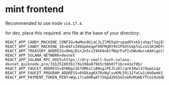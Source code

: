 # mint frontend

Recommended to use node `v14.17.4`.

for dev, place this required .env file at the base of your directory:

```
REACT_APP_CANDY_MACHINE_CONFIG=9wMws8UjaCJLZlM55qUrupqdOYxkbjuhgz71qjESYOqk
REACT_APP_CANDY_MACHINE_ID=Q4FxZ4bGp6eqpF9OFMgRY9XIPGXtG4pToLcUvSK3HOfe
REACT_APP_TREASURY_ADDRESS=QHqjDinJe5cxI9kK4nbtfNqrFuFIvhWudwrxAAXigoi5
REACT_APP_SOLANA_NETWORK=devnet
REACT_APP_SOLANA_RPC_HOST=https://dry-small-bush.solana-devnet.quiknode.pro/31b251093b17da198a07965c98b07f1bce41ef0b/
REACT_APP_FAUCET_ADDRESS=8tNQgzZ67OMEsCzANugiPEJloDlrqrKIRwl47dwpGzqx
REACT_APP_FAUCET_PROGRAM_ADDRESS=6hDkagKX7RzNglsuKML59j32foCw1jHoDwmkSjASX1HF
REACT_APP_PAYMENT_TOKEN_MINT=WqLi7ia6HRaAT7SGpd2OS5UIoeRnMaHEYfCez9xkOW8
```
